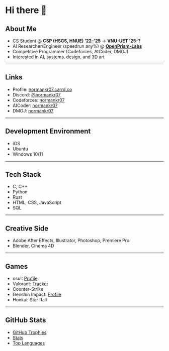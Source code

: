 # Hi there 👋

## About Me
- CS Student @ **CSP (HSGS, HNUE) ’22–’25** → **VNU-UET ’25–?**
- AI Researcher/Engineer (speedrun any%) @ [**OpenPrism-Labs**](https://github.com/OpenPrism-Labs)
- Competitive Programmer (Codeforces, AtCoder, DMOJ)
- Interested in AI, systems, design, and 3D art

---

## Links
- Profile: [normankr07.carrd.co](https://normankr07.carrd.co/)
- Discord: [@normankr07](https://discord.com/users/757131630811938926)
- Codeforces: [normankr07](https://codeforces.com/profile/normankr07)
- AtCoder: [normankr07](https://atcoder.jp/users/normankr07)
- DMOJ: [normankr07](https://www.dmoj.ca/user/normankr07)

---

## Development Environment
- iOS  
- Ubuntu  
- Windows 10/11  

---

## Tech Stack
- C, C++  
- Python 
- Rust  
- HTML, CSS, JavaScript  
- SQL 

---

## Creative Side
- Adobe After Effects, Illustrator, Photoshop, Premiere Pro  
- Blender, Cinema 4D  

---

## Games
- osu!: [Profile](https://osu.ppy.sh/users/33043805)  
- Valorant: [Tracker](https://tracker.gg/valorant/profile/riot/DBW%20Tanjirou%23SLYR/overview)  
- Counter-Strike  
- Genshin Impact: [Profile](https://enka.network/u/885918979/)  
- Honkai: Star Rail  

---

## GitHub Stats
- [GitHub Trophies](https://github-profile-trophy.screw-hand.vercel.app/?username=KNN-07&theme=monokai)  
- [Stats](https://github-readme-stats.vercel.app/api?username=KNN-07&theme=dracula&show_icons=true)  
- [Top Languages](https://github-readme-stats.vercel.app/api/top-langs/?username=KNN-07&layout=compact&langs_count=6&theme=dracula)  
